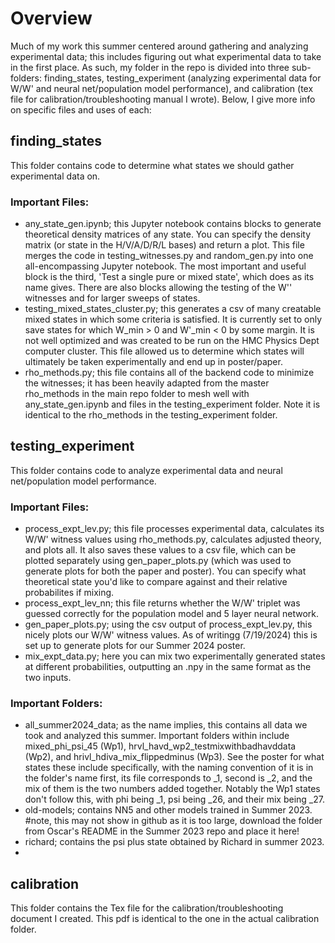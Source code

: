 # Overview
Much of my work this summer centered around gathering and analyzing experimental data; this includes figuring out what experimental data to take in the first place. As such, my folder in the repo is divided into three sub-folders: finding_states, testing_experiment (analyzing experimental data for W/W' and neural net/population model performance), and calibration (tex file for calibration/troubleshooting manual I wrote). Below, I give more info on specific files and uses of each:

## finding_states
This folder contains code to determine what states we should gather experimental data on. 
### Important Files:
- any_state_gen.ipynb; this Jupyter notebook contains blocks to generate theoretical density matrices of any state. You can specify the density matrix (or state in the H/V/A/D/R/L bases) and return a plot. This file merges the code in testing_witnesses.py and random_gen.py into one all-encompassing Jupyter notebook. The most important and useful block is the third, 'Test a single pure or mixed state', which does as its name gives. There are also blocks allowing the testing of the W'' witnesses and for larger sweeps of states.  
- testing_mixed_states_cluster.py; this generates a csv of many creatable mixed states in which some criteria is satisfied. It is currently set to only save states for which W_min > 0 and W'_min < 0 by some margin. It is not well optimized and was created to be run on the HMC Physics Dept computer cluster. This file allowed us to determine which states will ultimately be taken experimentally and end up in poster/paper.
- rho_methods.py; this file contains all of the backend code to minimize the witnesses; it has been heavily adapted from the master rho_methods in the main repo folder to mesh well with any_state_gen.ipynb and files in the testing_experiment folder. Note it is identical to the rho_methods in the testing_experiment folder.

## testing_experiment
This folder contains code to analyze experimental data and neural net/population model performance.
### Important Files:
- process_expt_lev.py; this file processes experimental data, calculates its W/W' witness values using rho_methods.py, calculates adjusted theory, and plots all. It also saves these values to a csv file, which can be plotted separately using gen_paper_plots.py (which was used to generate plots for both the paper and poster). You can specify what theoretical state you'd like to compare against and their relative probabilites if mixing.
- process_expt_lev_nn; this file returns whether the W/W' triplet was guessed correctly for the population model and 5 layer neural network.
- gen_paper_plots.py; using the csv output of process_expt_lev.py, this nicely plots our W/W' witness values. As of writingg (7/19/2024) this is set up to generate plots for our Summer 2024 poster.
- mix_expt_data.py; here you can mix two experimentally generated states at different probabilities, outputting an .npy in the same format as the two inputs.
### Important Folders:
- all_summer2024_data; as the name implies, this contains all data we took and analyzed this summer. Important folders within include mixed_phi_psi_45 (Wp1), hrvl_havd_wp2_testmixwithbadhavddata (Wp2), and hrivl_hdiva_mix_flippedminus (Wp3). See the poster for what states these include specifically, with the naming convention of it is in the folder's name first, its file corresponds to _1, second is _2, and the mix of them is the two numbers added together. Notably the Wp1 states don't follow this, with phi being _1, psi being _26, and their mix being _27.
- old-models; contains NN5 and other models trained in Summer 2023. #note, this may not show in github as it is too large, download the folder from Oscar's README in the Summer 2023 repo and place it here!
- richard; contains the psi plus state obtained by Richard in summer 2023.
- 

## calibration
This folder contains the Tex file for the calibration/troubleshooting document I created. This pdf is identical to the one in the actual calibration folder.
